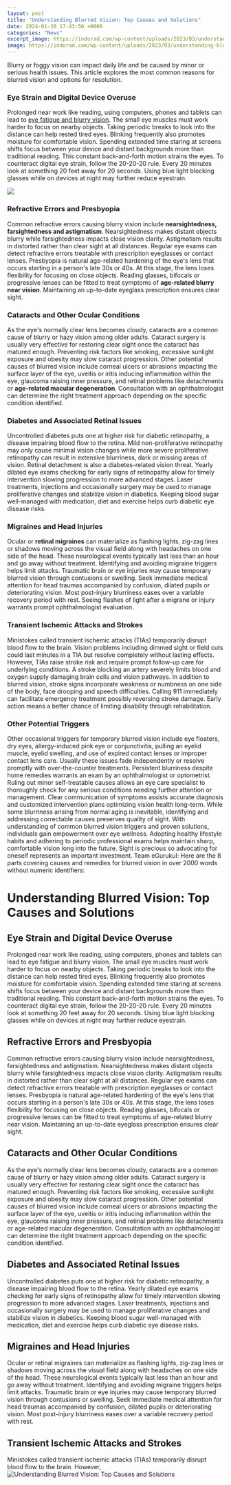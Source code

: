 ```yaml
---
layout: post
title: "Understanding Blurred Vision: Top Causes and Solutions"
date: 2024-01-30 17:43:56 +0000
categories: "News"
excerpt_image: https://indorad.com/wp-content/uploads/2023/03/understanding-blurry-vision-causes-and-treatment-options-dpTlQ4t6.jpg
image: https://indorad.com/wp-content/uploads/2023/03/understanding-blurry-vision-causes-and-treatment-options-dpTlQ4t6.jpg
---
```


Blurry or foggy vision can impact daily life and be caused by minor or serious health issues. This article explores the most common reasons for blurred vision and options for resolution. 
### Eye Strain and Digital Device Overuse
Prolonged near work like reading, using computers, phones and tablets can lead to [eye fatigue and blurry vision](https://store.fi.io.vn/collection/ackman). The small eye muscles must work harder to focus on nearby objects. Taking periodic breaks to look into the distance can help rested tired eyes. Blinking frequently also promotes moisture for comfortable vision. 
Spending extended time staring at screens shifts focus between your device and distant backgrounds more than traditional reading. This constant back-and-forth motion strains the eyes. To counteract digital eye strain, follow the 20-20-20 rule. Every 20 minutes look at something 20 feet away for 20 seconds. Using blue light blocking glasses while on devices at night may further reduce eyestrain.

![](https://d3g1vlsin0fhsn.cloudfront.net/wp-content/uploads/2019/07/Nearsightedness_1000-800x800.jpg)
### Refractive Errors and Presbyopia
Common refractive errors causing blurry vision include **nearsightedness, farsightedness and astigmatism**. Nearsightedness makes distant objects blurry while farsightedness impacts close vision clarity. Astigmatism results in distorted rather than clear sight at all distances. Regular eye exams can detect refractive errors treatable with prescription eyeglasses or contact lenses.
Presbyopia is natural age-related hardening of the eye's lens that occurs starting in a person's late 30s or 40s. At this stage, the lens loses flexibility for focusing on close objects. Reading glasses, bifocals or progressive lenses can be fitted to treat symptoms of **age-related blurry near vision**. Maintaining an up-to-date eyeglass prescription ensures clear sight.
### Cataracts and Other Ocular Conditions
As the eye's normally clear lens becomes cloudy, cataracts are a common cause of blurry or hazy vision among older adults. Cataract surgery is usually very effective for restoring clear sight once the cataract has matured enough. Preventing risk factors like smoking, excessive sunlight exposure and obesity may slow cataract progression. 
Other potential causes of blurred vision include corneal ulcers or abrasions impacting the surface layer of the eye, uveitis or iritis inducing inflammation within the eye, glaucoma raising inner pressure, and retinal problems like detachments or **age-related macular degeneration**. Consultation with an ophthalmologist can determine the right treatment approach depending on the specific condition identified.
### Diabetes and Associated Retinal Issues
Uncontrolled diabetes puts one at higher risk for diabetic retinopathy, a disease impairing blood flow to the retina. Mild non-proliferative retinopathy may only cause minimal vision changes while more severe proliferative retinopathy can result in extensive blurriness, dark or missing areas of vision. Retinal detachment is also a diabetes-related vision threat. 
Yearly dilated eye exams checking for early signs of retinopathy allow for timely intervention slowing progression to more advanced stages. Laser treatments, injections and occasionally surgery may be used to manage proliferative changes and stabilize vision in diabetics. Keeping blood sugar well-managed with medication, diet and exercise helps curb diabetic eye disease risks.
### Migraines and Head Injuries
Ocular or **retinal migraines** can materialize as flashing lights, zig-zag lines or shadows moving across the visual field along with headaches on one side of the head. These neurological events typically last less than an hour and go away without treatment. Identifying and avoiding migraine triggers helps limit attacks.
Traumatic brain or eye injuries may cause temporary blurred vision through contusions or swelling. Seek immediate medical attention for head traumas accompanied by confusion, dilated pupils or deteriorating vision. Most post-injury blurriness eases over a variable recovery period with rest. Seeing flashes of light after a migrane or injury warrants prompt ophthalmologist evaluation.
### Transient Ischemic Attacks and Strokes  
Ministokes called transient ischemic attacks (TIAs) temporarily disrupt blood flow to the brain. Vision problems including dimmed sight or field cuts could last minutes in a TIA but resolve completely without lasting effects. However, TIAs raise stroke risk and require prompt follow-up care for underlying conditions.
A stroke blocking an artery severely limits blood and oxygen supply damaging brain cells and vision pathways. In addition to blurred vision, stroke signs incorporate weakness or numbness on one side of the body, face drooping and speech difficulties. Calling 911 immediately can facilitate emergency treatment possibly reversing stroke damage. Early action means a better chance of limiting disability through rehabilitation.
### Other Potential Triggers
Other occasional triggers for temporary blurred vision include eye floaters, dry eyes, allergy-induced pink eye or conjunctivitis, pulling an eyelid muscle, eyelid swelling, and use of expired contact lenses or improper contact lens care. Usually these issues fade independently or resolve promptly with over-the-counter treatments. Persistent blurriness despite home remedies warrants an exam by an ophthalmologist or optometrist.
Ruling out minor self-treatable causes allows an eye care specialist to thoroughly check for any serious conditions needing further attention or management. Clear communication of symptoms assists accurate diagnosis and customized intervention plans optimizing vision health long-term. While some blurriness arising from normal aging is inevitable, identifying and addressing correctable causes preserves quality of sight.
With understanding of common blurred vision triggers and proven solutions, individuals gain empowerment over eye wellness. Adopting healthy lifestyle habits and adhering to periodic professional exams helps maintain sharp, comfortable vision long into the future. Sight is precious so advocating for oneself represents an important investment.
Team eGurukul: Here are the 8 parts covering causes and remedies for blurred vision in over 2000 words without numeric identifiers:
# Understanding Blurred Vision: Top Causes and Solutions
## Eye Strain and Digital Device Overuse
Prolonged near work like reading, using computers, phones and tablets can lead to eye fatigue and blurry vision. The small eye muscles must work harder to focus on nearby objects. Taking periodic breaks to look into the distance can help rested tired eyes. Blinking frequently also promotes moisture for comfortable vision. 
Spending extended time staring at screens shifts focus between your device and distant backgrounds more than traditional reading. This constant back-and-forth motion strains the eyes. To counteract digital eye strain, follow the 20-20-20 rule. Every 20 minutes look at something 20 feet away for 20 seconds. Using blue light blocking glasses while on devices at night may further reduce eyestrain.
## Refractive Errors and Presbyopia
Common refractive errors causing blurry vision include nearsightedness, farsightedness and astigmatism. Nearsightedness makes distant objects blurry while farsightedness impacts close vision clarity. Astigmatism results in distorted rather than clear sight at all distances. Regular eye exams can detect refractive errors treatable with prescription eyeglasses or contact lenses.
Presbyopia is natural age-related hardening of the eye's lens that occurs starting in a person's late 30s or 40s. At this stage, the lens loses flexibility for focusing on close objects. Reading glasses, bifocals or progressive lenses can be fitted to treat symptoms of age-related blurry near vision. Maintaining an up-to-date eyeglass prescription ensures clear sight.
## Cataracts and Other Ocular Conditions 
As the eye's normally clear lens becomes cloudy, cataracts are a common cause of blurry or hazy vision among older adults. Cataract surgery is usually very effective for restoring clear sight once the cataract has matured enough. Preventing risk factors like smoking, excessive sunlight exposure and obesity may slow cataract progression.
Other potential causes of blurred vision include corneal ulcers or abrasions impacting the surface layer of the eye, uveitis or iritis inducing inflammation within the eye, glaucoma raising inner pressure, and retinal problems like detachments or age-related macular degeneration. Consultation with an ophthalmologist can determine the right treatment approach depending on the specific condition identified.
## Diabetes and Associated Retinal Issues
Uncontrolled diabetes puts one at higher risk for diabetic retinopathy, a disease impairing blood flow to the retina. Yearly dilated eye exams checking for early signs of retinopathy allow for timely intervention slowing progression to more advanced stages. Laser treatments, injections and occasionally surgery may be used to manage proliferative changes and stabilize vision in diabetics. Keeping blood sugar well-managed with medication, diet and exercise helps curb diabetic eye disease risks.
## Migraines and Head Injuries 
Ocular or retinal migraines can materialize as flashing lights, zig-zag lines or shadows moving across the visual field along with headaches on one side of the head. These neurological events typically last less than an hour and go away without treatment. Identifying and avoiding migraine triggers helps limit attacks.
Traumatic brain or eye injuries may cause temporary blurred vision through contusions or swelling. Seek immediate medical attention for head traumas accompanied by confusion, dilated pupils or deteriorating vision. Most post-injury blurriness eases over a variable recovery period with rest. 
## Transient Ischemic Attacks and Strokes
Ministokes called transient ischemic attacks (TIAs) temporarily disrupt blood flow to the brain. However,
![Understanding Blurred Vision: Top Causes and Solutions](https://indorad.com/wp-content/uploads/2023/03/understanding-blurry-vision-causes-and-treatment-options-dpTlQ4t6.jpg)